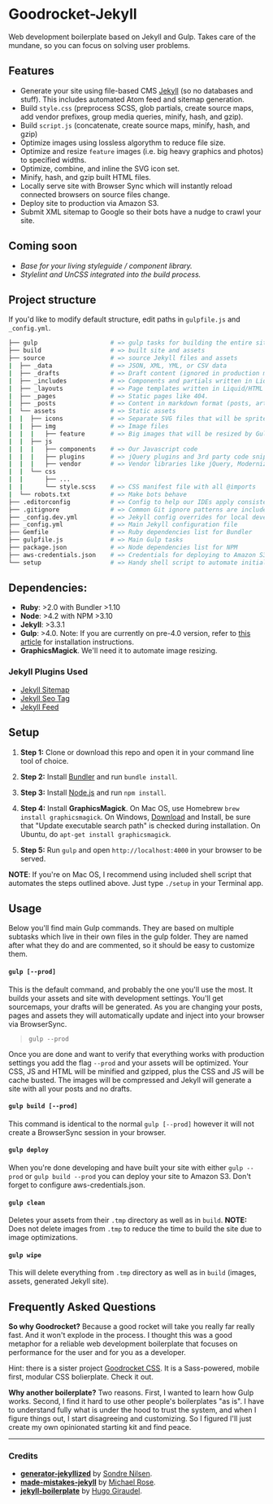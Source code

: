 # Goodrocket-Jekyll

Web development boilerplate based on Jekyll and Gulp. Takes care of the mundane, so you can focus on solving user problems. 

## Features

- Generate your site using file-based CMS [Jekyll](https://github.com/jekyll/jekyll) 
(so no databases and stuff). This includes automated Atom feed and sitemap generation.
- Build `style.css` (preprocess SCSS, glob partials, create source maps, add vendor prefixes, 
  group media queries, minify, hash, and gzip).
- Build `script.js` (concatenate, create source maps, minify, hash, and gzip)
- Optimize images using lossless algorythm to reduce file size.
- Optimize and resize `feature` images (i.e. big heavy graphics and photos) to specified widths.
- Optimize, combine, and inline the SVG icon set.
- Minify, hash, and gzip built HTML files.
- Locally serve site with Browser Sync which will instantly reload connected browsers on source 
  files change.
- Deploy site to production via Amazon S3.
- Submit XML sitemap to Google so their bots have a nudge to crawl your site.

## Coming soon
- *Base for your living styleguide / component library.*
- *Stylelint and UnCSS integrated into the build process.* 

## Project structure

If you'd like to modify default structure, edit paths in `gulpfile.js` and `_config.yml`.

```bash
├── gulp                    # => gulp tasks for building the entire site
├── build                   # => built site and assets
├── source                  # => source Jekyll files and assets
|  ├── _data                # => JSON, XML, YML, or CSV data
|  ├── _drafts              # => Draft content (ignored in production mode)
|  ├── _includes            # => Components and partials written in Liquid/HTML
|  ├── _layouts             # => Page templates written in Liquid/HTML
|  ├── _pages               # => Static pages like 404.
|  ├── _posts               # => Content in markdown format (posts, articles, etc.)
|  └── assets               # => Static assets
|  |  ├── icons             # => Separate SVG files that will be sprited and inlined
|  |  ├── img               # => Image files
|  |  |   ├── feature       # => Big images that will be resized by Gulp task
|  |  ├── js                
|  |  |   ├── components    # => Our Javascript code
|  |  |   ├── plugins       # => jQuery plugins and 3rd party code snippets
|  |  |   ├── vendor        # => Vendor libraries like jQuery, Modernizr, CoffeeScript, etc.
|  |  └── css
|  |      ├── ...
|  |      └── style.scss    # => CSS manifest file with all @imports
|  └── robots.txt           # => Make bots behave
├── .editorconfig           # => Config to help our IDEs apply consistent editing rules
├── .gitignore              # => Common Git ignore patterns are included by default
├── _config.dev.yml         # => Jekyll config overrides for local development
├── _config.yml             # => Main Jekyll configuration file
├── Gemfile                 # => Ruby dependencies list for Bundler
├── gulpfile.js             # => Main Gulp tasks
├── package.json            # => Node dependencies list for NPM
├── aws-credentials.json    # => Credentials for deploying to Amazon S3
└── setup                   # => Handy shell script to automate initial setup on Mac OS
```

## Dependencies:

- **Ruby**: >2.0 with Bundler >1.10
- **Node**: >4.2 with NPM >3.10
- **Jekyll**: >3.3.1
- **Gulp**: >4.0. Note: If you are currently on pre-4.0 version, refer to 
  [this article](https://demisx.github.io/gulp4/2015/01/15/install-gulp4.html) for 
  installation instructions.
- **GraphicsMagick**. We'll need it to automate image resizing.

### Jekyll Plugins Used

* [Jekyll Sitemap](https://github.com/jekyll/jekyll-sitemap)
* [Jekyll Seo Tag](https://github.com/jekyll/jekyll-seo-tag)
* [Jekyll Feed](https://github.com/jekyll/jekyll-feed)

## Setup

1. **Step 1:** Clone or download this repo and open it in your command line tool of choice.

2. **Step 2:** Install [Bundler](http://bundler.io/) and run `bundle install`.

3. **Step 3:** Install [Node.js](https://nodejs.org/en/) and run `npm install`.

4. **Step 4:** Install **GraphicsMagick**. On Mac OS, use Homebrew `brew install graphicsmagick`. 
   On Windows, [Download](http://www.graphicsmagick.org/download.html/) and Install, be sure that 
   "Update executable search path" is checked during installation. On Ubuntu, do 
   `apt-get install graphicsmagick`.

5. **Step 5:** Run `gulp` and open `http://localhost:4000` in your browser to be served.

**NOTE**: If you're on Mac OS, I recommend using included shell script that automates 
the steps outlined above. Just type `./setup` in your Terminal app.

## Usage

Below you'll find main Gulp commands. They are based on multiple subtasks which 
live in their own files in the gulp folder. They are named after what they do
and are commented, so it should be easy to customize them. 

#### `gulp [--prod]`

This is the default command, and probably the one you'll use the most. It builds 
your assets and site with development settings. You'll get sourcemaps, your drafts
will be generated. As you are changing your posts, pages and assets they will 
automatically update and inject into your browser via BrowserSync.

> `gulp --prod`

Once you are done and want to verify that everything works with production
settings you add the flag `--prod` and your assets will be optimized. Your CSS,
JS and HTML will be minified and gzipped, plus the CSS and JS will be cache
busted. The images will be compressed and Jekyll will generate a site with all
your posts and no drafts.

#### `gulp build [--prod]`

This command is identical to the normal `gulp [--prod]` however it will not
create a BrowserSync session in your browser.

#### `gulp deploy`

When you're done developing and have built your site with either `gulp --prod`
or `gulp build --prod` you can deploy your site to Amazon S3. Don't forget to configure 
aws-credentials.json.

#### `gulp clean`

Deletes your assets from their `.tmp` directory as well as in `build`. **NOTE:** Does 
not delete images from `.tmp` to reduce the time to build the site due to image optimizations.

#### `gulp wipe`

This will delete everything from `.tmp` directory as well as in `build` (images, assets, generated Jekyll site). 

## Frequently Asked Questions

**So why Goodrocket?** 
Because a good rocket will take you really far really fast. And it won't explode in the process. 
I thought this was a good metaphor for a reliable web development boilerplate that focuses on performance 
for the user and for you as a developer.

Hint: there is a sister project [Goodrocket CSS](https://github.com/ivanbabko/goodrocket-css). 
It is a Sass-powered, mobile first, modular CSS bolierplate. Check it out.

**Why another boilerplate?**
Two reasons. First, I wanted to learn how Gulp works. Second, I find it hard to use other people's 
boilerplates "as is". I have to understand fully what is under the hood to trust the system, and when 
I figure things out, I start disagreeing and customizing. So I figured I'll just create my own 
opinionated starting kit and find peace.

---

### Credits

- **[generator-jekyllized](https://github.com/sondr3/generator-jekyllized)** by [Sondre Nilsen](https://github.com/sondr3).
- **[made-mistakes-jekyll](https://github.com/mmistakes/made-mistakes-jekyll)** by [Michael Rose](https://github.com/mmistakes).
- **[jekyll-boilerplate](https://github.com/HugoGiraudel/jekyll-boilerplate)** by [Hugo Giraudel](https://github.com/HugoGiraudel).
